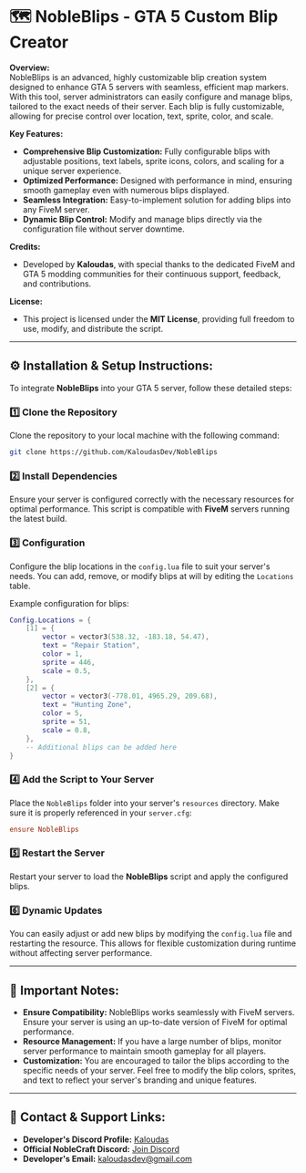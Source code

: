 # 🗺️ **NobleBlips - GTA 5 Custom Blip Creator**

**Overview:**  
NobleBlips is an advanced, highly customizable blip creation system designed to enhance GTA 5 servers with seamless, efficient map markers. With this tool, server administrators can easily configure and manage blips, tailored to the exact needs of their server. Each blip is fully customizable, allowing for precise control over location, text, sprite, color, and scale.

**Key Features:**  
- **Comprehensive Blip Customization:** Fully configurable blips with adjustable positions, text labels, sprite icons, colors, and scaling for a unique server experience.  
- **Optimized Performance:** Designed with performance in mind, ensuring smooth gameplay even with numerous blips displayed.  
- **Seamless Integration:** Easy-to-implement solution for adding blips into any FiveM server.  
- **Dynamic Blip Control:** Modify and manage blips directly via the configuration file without server downtime.

**Credits:**  
- Developed by **Kaloudas**, with special thanks to the dedicated FiveM and GTA 5 modding communities for their continuous support, feedback, and contributions.

**License:**  
- This project is licensed under the **MIT License**, providing full freedom to use, modify, and distribute the script.

---

## ⚙️ **Installation & Setup Instructions:**

To integrate **NobleBlips** into your GTA 5 server, follow these detailed steps:

### 1️⃣ **Clone the Repository**  
Clone the repository to your local machine with the following command:  
```sh
git clone https://github.com/KaloudasDev/NobleBlips
```

### 2️⃣ **Install Dependencies**  
Ensure your server is configured correctly with the necessary resources for optimal performance. This script is compatible with **FiveM** servers running the latest build.

### 3️⃣ **Configuration**  
Configure the blip locations in the `config.lua` file to suit your server's needs. You can add, remove, or modify blips at will by editing the `Locations` table.

Example configuration for blips:
```lua
Config.Locations = {
    [1] = {
        vector = vector3(538.32, -183.18, 54.47), 
        text = "Repair Station", 
        color = 1, 
        sprite = 446, 
        scale = 0.5,
    },
    [2] = {
        vector = vector3(-778.01, 4965.29, 209.68), 
        text = "Hunting Zone", 
        color = 5, 
        sprite = 51, 
        scale = 0.8,
    },
    -- Additional blips can be added here
}
```

### 4️⃣ **Add the Script to Your Server**  
Place the `NobleBlips` folder into your server's `resources` directory. Make sure it is properly referenced in your `server.cfg`:
```cfg
ensure NobleBlips
```

### 5️⃣ **Restart the Server**  
Restart your server to load the **NobleBlips** script and apply the configured blips.

### 6️⃣ **Dynamic Updates**  
You can easily adjust or add new blips by modifying the `config.lua` file and restarting the resource. This allows for flexible customization during runtime without affecting server performance.

---

## 📑 **Important Notes:**

- **Ensure Compatibility:** NobleBlips works seamlessly with FiveM servers. Ensure your server is using an up-to-date version of FiveM for optimal performance.
- **Resource Management:** If you have a large number of blips, monitor server performance to maintain smooth gameplay for all players.
- **Customization:** You are encouraged to tailor the blips according to the specific needs of your server. Feel free to modify the blip colors, sprites, and text to reflect your server's branding and unique features.

---

## 🔗 **Contact & Support Links:**

- **Developer's Discord Profile:** [Kaloudas](https://discordlookup.com/user/1069279857072160921)  
- **Official NobleCraft Discord:** [Join Discord](https://discord.gg/noblecraft)  
- **Developer's Email:** [kaloudasdev@gmail.com](mailto:kaloudasdev@gmail.com) 
